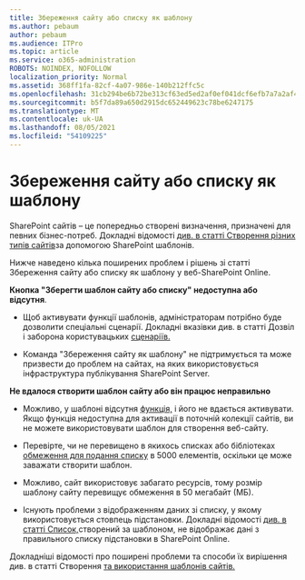 ```yaml
---
title: Збереження сайту або списку як шаблону
ms.author: pebaum
author: pebaum
ms.audience: ITPro
ms.topic: article
ms.service: o365-administration
ROBOTS: NOINDEX, NOFOLLOW
localization_priority: Normal
ms.assetid: 368ff1fa-82cf-4a07-986e-140b212ffc5c
ms.openlocfilehash: 31cb294be6b72be313cf63ed5ed2af0ef041dcf6efb7a7a2af4e1b6a9a149c43
ms.sourcegitcommit: b5f7da89a650d2915dc652449623c78be6247175
ms.translationtype: MT
ms.contentlocale: uk-UA
ms.lasthandoff: 08/05/2021
ms.locfileid: "54109225"
---
```

# <a name="save-site-or-list-as-a-template"></a>Збереження сайту або списку як шаблону

SharePoint сайтів – це попередньо створені визначення, призначені для певних бізнес-потреб. Докладні відомості [див. в статті Створення різних типів сайтів](https://support.office.com/article/using-templates-to-create-different-kinds-of-sharepoint-sites-449eccec-ff99-4cf3-b62e-dcfee37e8da4)за допомогою SharePoint шаблонів.

Нижче наведено кілька поширених проблем і рішень зі статті Збереження сайту або списку як шаблону у веб-SharePoint Online.

**Кнопка "Зберегти шаблон сайту або списку" недоступна або відсутня**. 

- Щоб активувати функції шаблонів, адміністраторам потрібно буде дозволити спеціальні сценарії. Докладні вказівки див. в статті Дозвіл і заборона користувацьких [сценаріїв.](https://docs.microsoft.com/sharepoint/allow-or-prevent-custom-script)


- Команда "Збереження сайту як шаблону" не підтримується та може призвести до проблем на сайтах, на яких використовується інфраструктура публікування SharePoint Server.


**Не вдалося створити шаблон сайту або він працює неправильно**

- Можливо, у шаблоні відсутня [функція,](https://social.technet.microsoft.com/wiki/contents/articles/14423.sharepoint-2013-existing-features-guid.aspx) і його не вдається активувати. Якщо функція недоступна для активації в поточній колекції сайтів, ви не можете використовувати шаблон для створення веб-сайту.


- Перевірте, чи не перевищено в якихось списках або бібліотеках [обмеження для подання списку](https://support.office.com/article/Manage-large-lists-and-libraries-in-SharePoint-B8588DAE-9387-48C2-9248-C24122F07C59) в 5000 елементів, оскільки це може заважати створити шаблон.


- Можливо, сайт використовує забагато ресурсів, тому розмір шаблону сайту перевищує обмеження в 50 мегабайт (МБ).


- Існують проблеми з відображенням даних зі списку, у якому використовується стовпець підстановки. Докладні відомості [див. в статті Список,](https://docs.microsoft.com/sharepoint/support/lists-and-libraries/template-generated-list-incorrect-data)створений за шаблоном, не відображає дані з правильного списку підстановки в SharePoint Online.


Докладніші відомості про поширені проблеми та способи їх вирішення див. в статті Створення [та використання шаблонів сайтів.](https://support.office.com/article/Create-and-use-site-templates-60371B0F-00E0-4C49-A844-34759EBDD989)

